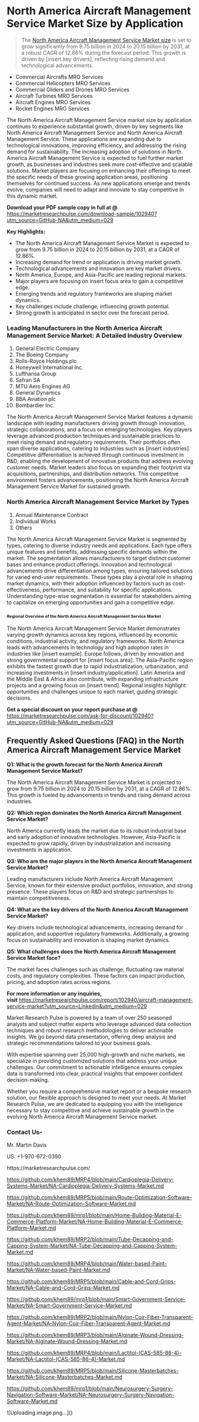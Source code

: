 <h1>North America Aircraft Management Service Market&nbsp;Size by Application</h1><blockquote><p>The <a href="https://marketresearchpulse.com/download-sample/102940?utm_source=GitHub-NA&amp;utm_medium=029">North America Aircraft Management Service Market size</a> is set to grow significantly from 9.75 billion in 2024 to 20.15 billion by 2031, at a robust CAGR of 12.86% during the forecast period. This growth is driven by [insert key drivers], reflecting rising demand and technological advancements.</p></blockquote><ul><li>Commercial Aircrafts MRO Services<li> Commercial Helicopters MRO Services<li> Commercial Gliders and Drones MRO Services<li> Aircraft Turbines MRO Services<li> Aircraft Engines MRO Services<li> Rocket Engines MRO Services</li></ul><p>The North America Aircraft Management Service market size by application continues to experience substantial growth, driven by key segments like North America Aircraft Management Service and North America Aircraft Management Service. These applications are expanding due to technological innovations, improving efficiency, and addressing the rising demand for sustainability. The increasing adoption of solutions in North America Aircraft Management Service is expected to fuel further market growth, as businesses and industries seek more cost-effective and scalable solutions. Market players are focusing on enhancing their offerings to meet the specific needs of these growing application areas, positioning themselves for continued success. As new applications emerge and trends evolve, companies will need to adapt and innovate to stay competitive in this dynamic market.</p><p><strong>Download your PDF sample copy in full at @ </strong><a href="https://marketresearchpulse.com/download-sample/102940?utm_source=GitHub-NA&amp;utm_medium=029">https://marketresearchpulse.com/download-sample/102940?utm_source=GitHub-NA&amp;utm_medium=029</a></p><p><strong>Key Highlights: </strong></p><ul><li>The North America Aircraft Management Service Market is expected to grow from 9.75 billion in 2024 to 20.15 billion by 2031, at a CAGR of 12.86%.</li><li>Increasing demand for trend or application is driving market growth.</li><li>Technological advancements and innovation are key market drivers.</li><li>North America, Europe, and Asia-Pacific are leading regional markets.</li><li>Major players are focusing on insert focus area to gain a competitive edge.</li><li>Emerging trends and regulatory frameworks are shaping market dynamics.</li><li>Key challenges include challenge, influencing growth potential.</li><li>Strong growth is anticipated in sector over the forecast period.</li></ul><h3>Leading Manufacturers in the North America Aircraft Management Service Market: A Detailed Industry Overview</h3><ol><li>General Electric Company</li><li>The Boeing Company</li><li>Rolls-Royce Holdings plc</li><li>Honeywell International Inc.</li><li>Lufthansa Group</li><li>Safran SA</li><li>MTU Aero Engines AG</li><li>General Dynamics</li><li>BBA Aviation plc</li><li>Bombardier Inc.</li></ol><div class="flex max-w-full flex-col flex-grow"><div class="min-h-8 text-message flex w-full flex-col items-end gap-2 whitespace-normal break-words [.text-message+&amp;]:mt-5" dir="auto" data-message-author-role="assistant" data-message-id="fd8432e4-4910-450d-b182-61b7bfb0a01f" data-message-model-slug="gpt-4o"><div class="flex w-full flex-col gap-1 empty:hidden first:pt-[3px]"><div class="markdown prose w-full break-words dark:prose-invert light"><p>The North America Aircraft Management Service Market features a dynamic landscape with leading manufacturers driving growth through innovation, strategic collaborations, and a focus on emerging technologies. Key players leverage advanced production techniques and sustainable practices to meet rising demand and regulatory requirements. Their portfolios often span diverse applications, catering to industries such as [insert industries]. Competitive differentiation is achieved through continuous investment in R&amp;D, enabling the development of innovative products that address evolving customer needs. Market leaders also focus on expanding their footprint via acquisitions, partnerships, and distribution networks. This competitive environment fosters advancements, positioning the North America Aircraft Management Service Market for sustained growth.</p></div></div></div></div><h3>North America Aircraft Management Service Market by Types</h3><ol><li>Annual Maintenance Contract<li> Individual Works<li> Others</li></ol><div class="flex max-w-full flex-col flex-grow"><div class="min-h-8 text-message flex w-full flex-col items-end gap-2 whitespace-normal break-words [.text-message+&amp;]:mt-5" dir="auto" data-message-author-role="assistant" data-message-id="084470be-0bb7-4664-bddf-5156b4f41249" data-message-model-slug="gpt-4o-mini"><div class="flex w-full flex-col gap-1 empty:hidden first:pt-[3px]"><div class="markdown prose w-full break-words dark:prose-invert light"><p>The North America Aircraft Management Service Market is segmented by types, catering to diverse industry needs and applications. Each type offers unique features and benefits, addressing specific demands within the market. The segmentation allows manufacturers to target distinct customer bases and enhance product offerings. Innovation and technological advancements drive differentiation among types, ensuring tailored solutions for varied end-user requirements. These types play a pivotal role in shaping market dynamics, with their adoption influenced by factors such as cost-effectiveness, performance, and suitability for specific applications. Understanding type-wise segmentation is essential for stakeholders aiming to capitalize on emerging opportunities and gain a competitive edge.</p></div></div></div></div><h3><span style="font-size: 11px;">Regional Overview of the North America Aircraft Management Service Market</span></h3><div class="flex max-w-full flex-col flex-grow"><div class="min-h-8 text-message flex w-full flex-col items-end gap-2 whitespace-normal break-words [.text-message+&amp;]:mt-5" dir="auto" data-message-author-role="assistant" data-message-id="e9038762-ce64-4e30-91c9-9bd413514231" data-message-model-slug="gpt-4o-mini"><div class="flex w-full flex-col gap-1 empty:hidden first:pt-[3px]"><div class="markdown prose w-full break-words dark:prose-invert light"><p>The North America Aircraft Management Service Market demonstrates varying growth dynamics across key regions, influenced by economic conditions, industrial activity, and regulatory frameworks. North America leads with advancements in technology and high adoption rates in industries like [insert example]. Europe follows, driven by innovation and strong governmental support for [insert focus area]. The Asia-Pacific region exhibits the fastest growth due to rapid industrialization, urbanization, and increasing investments in [insert industry/application]. Latin America and the Middle East &amp; Africa also contribute, with expanding infrastructure projects and a growing focus on [insert trend]. Regional insights highlight opportunities and challenges unique to each market, guiding strategic decisions.</p></div></div></div></div><p><strong>Get a special discount on your report purchase at @ </strong><a href="https://marketresearchpulse.com/ask-for-discount/102940?utm_source=GitHub-NA&amp;utm_medium=029">https://marketresearchpulse.com/ask-for-discount/102940?utm_source=GitHub-NA&amp;utm_medium=029</a></p><h2>Frequently Asked Questions (FAQ) in the North America Aircraft Management Service Market</h2><p><strong>Q1: What is the growth forecast for the North America Aircraft Management Service Market?</strong></p><p>The North America Aircraft Management Service Market is projected to grow from 9.75 billion in 2024 to 20.15 billion by 2031, at a CAGR of 12.86%. This growth is fueled by advancements in trends and rising demand across industries.</p><p><strong>Q2: Which region dominates the North America Aircraft Management Service Market?</strong></p><p>North America currently leads the market due to its robust industrial base and early adoption of innovative technologies. However, Asia-Pacific is expected to grow rapidly, driven by industrialization and increasing investments in application.</p><p><strong>Q3: Who are the major players in the North America Aircraft Management Service Market?</strong></p><p>Leading manufacturers include North America Aircraft Management Service, known for their extensive product portfolios, innovation, and strong presence. These players focus on R&amp;D and strategic partnerships to maintain competitiveness.</p><p><strong>Q4: What are the key drivers of the North America Aircraft Management Service Market?</strong></p><p>Key drivers include technological advancements, increasing demand for application, and supportive regulatory frameworks. Additionally, a growing focus on sustainability and innovation is shaping market dynamics.</p><p><strong>Q5: What challenges does the North America Aircraft Management Service Market face?</strong></p><p>The market faces challenges such as challenge, fluctuating raw material costs, and regulatory complexities. These factors can impact production, pricing, and adoption rates across regions.</p><p><strong>For more information or any inquiries, visit&nbsp;</strong><a href="https://marketresearchpulse.com/report/102940/aircraft-management-service-market?utm_source=Linkedin&utm_medium=029">https://marketresearchpulse.com/report/102940/aircraft-management-service-market?utm_source=Linkedin&utm_medium=029</a></p><p>Market Research Pulse is powered by a team of over 250 seasoned analysts and subject matter experts who leverage advanced data collection techniques and robust research methodologies to deliver actionable insights. We go beyond data presentation, offering deep analysis and strategic recommendations tailored to your business goals.</p><p>With expertise spanning over 25,000 high-growth and niche markets, we specialize in providing customized solutions that address your unique challenges. Our commitment to actionable intelligence ensures complex data is transformed into clear, practical insights that empower confident decision-making.</p><p>Whether you require a comprehensive market report or a bespoke research solution, our flexible approach is designed to meet your needs. At Market Research Pulse, we are dedicated to equipping you with the intelligence necessary to stay competitive and achieve sustainable growth in the evolving North America Aircraft Management Service market.</p><h3><strong>Contact Us-</strong></h3><p>Mr. Martin Davis</p><p>US: +1-970-672-0390</p><p>https://marketresearchpulse.com/</p><p><a href="https://github.com/khem89/MRP4/blob/main/Cardioplegia-Delivery-Systems-Market/NA-Cardioplegia-Delivery-Systems-Market.md">https://github.com/khem89/MRP4/blob/main/Cardioplegia-Delivery-Systems-Market/NA-Cardioplegia-Delivery-Systems-Market.md</a></p><p><a href="https://github.com/khem89/MRP5/blob/main/Route-Optimization-Software-Market/NA-Route-Optimization-Software-Market.md">https://github.com/khem89/MRP5/blob/main/Route-Optimization-Software-Market/NA-Route-Optimization-Software-Market.md</a></p><p><a href="https://github.com/khem89/mrp1/blob/main/Home-Building-Material-E-Commerce-Platform-Market/NA-Home-Building-Material-E-Commerce-Platform-Market.md">https://github.com/khem89/mrp1/blob/main/Home-Building-Material-E-Commerce-Platform-Market/NA-Home-Building-Material-E-Commerce-Platform-Market.md</a></p><p><a href="https://github.com/khem89/MRP2/blob/main/Tube-Decapping-and-Capping-System-Market/NA-Tube-Decapping-and-Capping-System-Market.md">https://github.com/khem89/MRP2/blob/main/Tube-Decapping-and-Capping-System-Market/NA-Tube-Decapping-and-Capping-System-Market.md</a></p><p><a href="https://github.com/khem89/MRP4/blob/main/Water-based-Paint-Market/NA-Water-based-Paint-Market.md">https://github.com/khem89/MRP4/blob/main/Water-based-Paint-Market/NA-Water-based-Paint-Market.md</a></p><p><a href="https://github.com/khem89/MRP5/blob/main/Cable-and-Cord-Grips-Market/NA-Cable-and-Cord-Grips-Market.md">https://github.com/khem89/MRP5/blob/main/Cable-and-Cord-Grips-Market/NA-Cable-and-Cord-Grips-Market.md</a></p><p><a href="https://github.com/khem89/mrp1/blob/main/Smart-Government-Service-Market/NA-Smart-Government-Service-Market.md">https://github.com/khem89/mrp1/blob/main/Smart-Government-Service-Market/NA-Smart-Government-Service-Market.md</a></p><p><a href="https://github.com/khem89/MRP2/blob/main/Nylon-Coir-Fiber-Transparent-Agent-Market/NA-Nylon-Coir-Fiber-Transparent-Agent-Market.md">https://github.com/khem89/MRP2/blob/main/Nylon-Coir-Fiber-Transparent-Agent-Market/NA-Nylon-Coir-Fiber-Transparent-Agent-Market.md</a></p><p><a href="https://github.com/khem89/MRP3/blob/main/Alginate-Wound-Dressing-Market/NA-Alginate-Wound-Dressing-Market.md">https://github.com/khem89/MRP3/blob/main/Alginate-Wound-Dressing-Market/NA-Alginate-Wound-Dressing-Market.md</a></p><p><a href="https://github.com/khem89/MRP4/blob/main/Lactitol-(CAS-585-86-4)-Market/NA-Lactitol-(CAS-585-86-4)-Market.md">https://github.com/khem89/MRP4/blob/main/Lactitol-(CAS-585-86-4)-Market/NA-Lactitol-(CAS-585-86-4)-Market.md</a></p><p><a href="https://github.com/khem89/MRP5/blob/main/Silicone-Masterbatches-Market/NA-Silicone-Masterbatches-Market.md">https://github.com/khem89/MRP5/blob/main/Silicone-Masterbatches-Market/NA-Silicone-Masterbatches-Market.md</a></p><p><a href="https://github.com/khem89/mrp1/blob/main/Neurosurgery-Surgery-Navigation-Software-Market/NA-Neurosurgery-Surgery-Navigation-Software-Market.md">https://github.com/khem89/mrp1/blob/main/Neurosurgery-Surgery-Navigation-Software-Market/NA-Neurosurgery-Surgery-Navigation-Software-Market.md</a></p>
![Uploading image.png…]()
